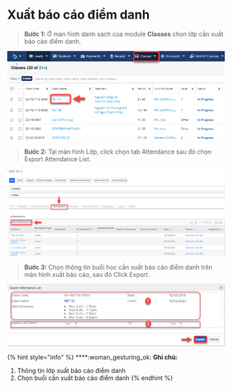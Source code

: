 # Xuất báo cáo điểm danh

> **Bước 1:** Ở màn hình danh sách của module **Classes** chọn lớp cần xuất báo cáo điểm danh.

![](../../../.gitbook/assets/BangDiem1.png)

> **Bước 2:** Tại màn hình Lớp, click chọn tab Attendance sau đó chọn Export Attendance List.

![](../../../.gitbook/assets/BCDiemDanh1.png)

> **Bước 3:** Chọn thông tin buổi học cần xuất báo cáo điểm danh trên màn hình xuất báo cáo, sau đó Click Export.

![](../../../.gitbook/assets/BCDiemDanh.png)

{% hint style="info" %}
****:woman\_gesturing\_ok: **Ghi chú:**

1. Thông tin lớp xuất báo cáo điểm danh&#x20;
2. Chọn buổi cần xuất báo cáo điểm danh
{% endhint %}
